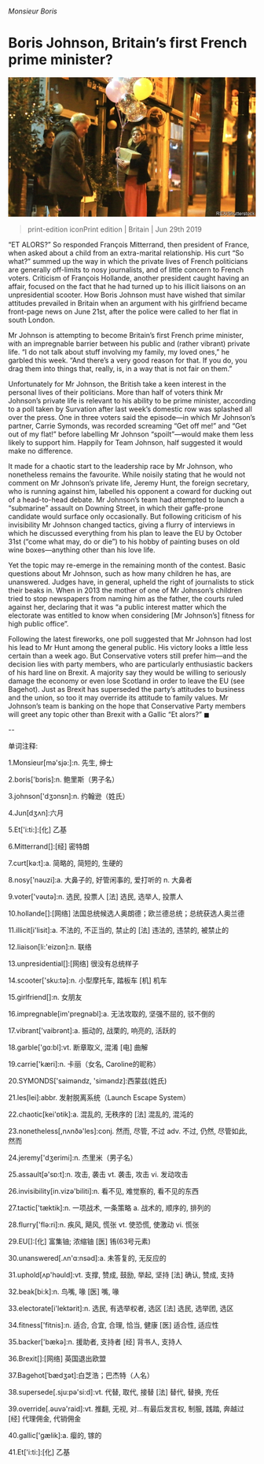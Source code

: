 ###### Monsieur Boris

# Boris Johnson, Britain’s first French prime minister? 

![image](images/20190629_BRP001_0.jpg) 

> print-edition iconPrint edition | Britain | Jun 29th 2019 

“ET ALORS?” So responded François Mitterrand, then president of France, when asked about a child from an extra-marital relationship. His curt “So what?” summed up the way in which the private lives of French politicians are generally off-limits to nosy journalists, and of little concern to French voters. Criticism of François Hollande, another president caught having an affair, focused on the fact that he had turned up to his illicit liaisons on an unpresidential scooter. How Boris Johnson must have wished that similar attitudes prevailed in Britain when an argument with his girlfriend became front-page news on June 21st, after the police were called to her flat in south London. 

Mr Johnson is attempting to become Britain’s first French prime minister, with an impregnable barrier between his public and (rather vibrant) private life. “I do not talk about stuff involving my family, my loved ones,” he garbled this week. “And there’s a very good reason for that. If you do, you drag them into things that, really, is, in a way that is not fair on them.” 

Unfortunately for Mr Johnson, the British take a keen interest in the personal lives of their politicians. More than half of voters think Mr Johnson’s private life is relevant to his ability to be prime minister, according to a poll taken by Survation after last week’s domestic row was splashed all over the press. One in three voters said the episode—in which Mr Johnson’s partner, Carrie Symonds, was recorded screaming “Get off me!” and “Get out of my flat!” before labelling Mr Johnson “spoilt”—would make them less likely to support him. Happily for Team Johnson, half suggested it would make no difference. 

It made for a chaotic start to the leadership race by Mr Johnson, who nonetheless remains the favourite. While noisily stating that he would not comment on Mr Johnson’s private life, Jeremy Hunt, the foreign secretary, who is running against him, labelled his opponent a coward for ducking out of a head-to-head debate. Mr Johnson’s team had attempted to launch a “submarine” assault on Downing Street, in which their gaffe-prone candidate would surface only occasionally. But following criticism of his invisibility Mr Johnson changed tactics, giving a flurry of interviews in which he discussed everything from his plan to leave the EU by October 31st (“come what may, do or die”) to his hobby of painting buses on old wine boxes—anything other than his love life. 

Yet the topic may re-emerge in the remaining month of the contest. Basic questions about Mr Johnson, such as how many children he has, are unanswered. Judges have, in general, upheld the right of journalists to stick their beaks in. When in 2013 the mother of one of Mr Johnson’s children tried to stop newspapers from naming him as the father, the courts ruled against her, declaring that it was “a public interest matter which the electorate was entitled to know when considering [Mr Johnson’s] fitness for high public office”. 

Following the latest fireworks, one poll suggested that Mr Johnson had lost his lead to Mr Hunt among the general public. His victory looks a little less certain than a week ago. But Conservative voters still prefer him—and the decision lies with party members, who are particularly enthusiastic backers of his hard line on Brexit. A majority say they would be willing to seriously damage the economy or even lose Scotland in order to leave the EU (see Bagehot). Just as Brexit has superseded the party’s attitudes to business and the union, so too it may override its attitude to family values. Mr Johnson’s team is banking on the hope that Conservative Party members will greet any topic other than Brexit with a Gallic “Et alors?” ◼ 

-- 

 单词注释:

1.Monsieur[mә'sjә:]:n. 先生, 绅士 

2.boris['bɔris]:n. 鲍里斯（男子名） 

3.johnson['dʒɔnsn]:n. 约翰逊（姓氏） 

4.Jun[dʒʌn]:六月 

5.Et['i:ti:]:[化] 乙基 

6.Mitterrand[]:[经] 密特朗 

7.curt[kә:t]:a. 简略的, 简短的, 生硬的 

8.nosy['nәuzi]:a. 大鼻子的, 好管闲事的, 爱打听的 n. 大鼻者 

9.voter['vәutә]:n. 选民, 投票人 [法] 选民, 选举人, 投票人 

10.hollande[]:[网络] 法国总统候选人奥朗德；欧兰德总统；总统获选人奥兰德 

11.illicit[i'lisit]:a. 不法的, 不正当的, 禁止的 [法] 违法的, 违禁的, 被禁止的 

12.liaison[li:'eizɒn]:n. 联络 

13.unpresidential[]:[网络] 很没有总统样子 

14.scooter['sku:tә]:n. 小型摩托车, 踏板车 [机] 机车 

15.girlfriend[]:n. 女朋友 

16.impregnable[im'pregnәbl]:a. 无法攻取的, 坚强不屈的, 驳不倒的 

17.vibrant['vaibrәnt]:a. 振动的, 战栗的, 响亮的, 活跃的 

18.garble['gɑ:bl]:vt. 断章取义, 混淆 [电] 曲解 

19.carrie['kæri]:n. 卡丽（女名, Caroline的昵称） 

20.SYMONDS['saimәndz, 'simәndz]:西蒙兹(姓氏) 

21.les[lei]:abbr. 发射脱离系统（Launch Escape System） 

22.chaotic[kei'ɒtik]:a. 混乱的, 无秩序的 [法] 混乱的, 混沌的 

23.nonetheless[,nʌnðә'les]:conj. 然而, 尽管, 不过 adv. 不过, 仍然, 尽管如此, 然而 

24.jeremy['dʒerimi]:n. 杰里米（男子名） 

25.assault[ә'sɒ:t]:n. 攻击, 袭击 vt. 袭击, 攻击 vi. 发动攻击 

26.invisibility[in.vizә'biliti]:n. 看不见, 难觉察的, 看不见的东西 

27.tactic['tæktik]:n. 一项战术, 一条策略 a. 战术的, 顺序的, 排列的 

28.flurry['flә:ri]:n. 疾风, 飓风, 慌张 vt. 使恐慌, 使激动 vi. 慌张 

29.EU[]:[化] 富集铀; 浓缩铀 [医] 铕(63号元素) 

30.unanswered[.ʌn'ɑ:nsәd]:a. 未答复的, 无反应的 

31.uphold[ʌp'hәuld]:vt. 支撑, 赞成, 鼓励, 举起, 坚持 [法] 确认, 赞成, 支持 

32.beak[bi:k]:n. 鸟嘴, 喙 [医] 嘴, 喙 

33.electorate[i'lektәrit]:n. 选民, 有选举权者, 选区 [法] 选民, 选举团, 选区 

34.fitness['fitnis]:n. 适合, 合宜, 合理, 恰当, 健康 [医] 适合性, 适应性 

35.backer['bækә]:n. 援助者, 支持者 [经] 背书人, 支持人 

36.Brexit[]:[网络] 英国退出欧盟 

37.Bagehot[ˈbædʒət]:白芝浩；巴杰特（人名） 

38.supersede[.sju:pә'si:d]:vt. 代替, 取代, 接替 [法] 替代, 替换, 充任 

39.override[.әuvә'raid]:vt. 推翻, 无视, 对...有最后发言权, 制服, 践踏, 奔越过 [经] 代理佣金, 代销佣金 

40.gallic['gælik]:a. 瘿的, 镓的 

41.Et['i:ti:]:[化] 乙基 

